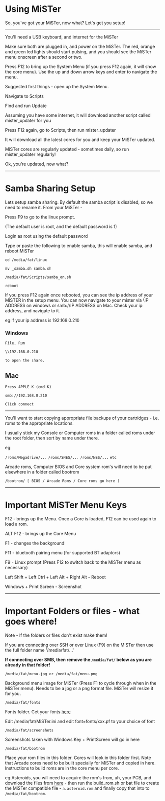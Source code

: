 # Using MiSTer

So, you've got your MiSTer,  now what?
Let's get you setup!



***

You'll need a USB keyboard, and internet for the MiSTer

Make sure both are plugged in, and power on the MiSTer.
The red, orange and green led lights should start pulsing, and you should see the MiSTer menu onscreen after a second or two.

Press F12 to bring up the System Menu (if you press F12 again, it will show the core menu).
Use the up and down arrow keys and enter to navigate the menu.

Suggested first things - open up the System Menu.

Navigate to Scripts

Find and run Update

Assuming you have some internet, it will download another script called mister_updater for you

Press F12 again, go to Scripts, then run mister_updater

It will download all the latest cores for you and keep your MiSTer updated.

MiSTer cores are regularly updated - sometimes daily, so run mister_updater regularly!


Ok, you're updated, now what?


***


# Samba Sharing Setup
Lets setup samba sharing.  By default the samba script is disabled, so we need to rename it.
From your MiSTer - 

Press F9 to go to the linux prompt.

(The default user is root, and the default password is 1)

Login as root using the default password

Type or paste the following to enable samba, this will enable samba, and reboot MiSTer

`cd /media/fat/linux`

`mv _samba.sh samba.sh`

`/media/fat/Scripts/samba_on.sh`

`reboot`


If you press F12 again once rebooted, you can see the ip address of your MiSTER in the setup menu.
You can now navigate to your mister via \\IP ADDRESS on windows or smb://IP ADDRESS on Mac.
Check your ip address, and navigate to it.



eg if your ip address is 192.168.0.210

### Windows
`File, Run`

`\\192.168.0.210 `

`to open the share.`


## Mac
`Press APPLE K (cmd K)`

`smb://192.168.0.210`

`Click connect`



***

You'll want to start copying appropriate file backups of your cartridges - i.e. roms to the appropriate locations.


I usually stick my Console or Computer roms in a folder called roms under the root folder, then sort by name under there.

eg

`/roms/Megadrive/...`
`/roms/SNES/...`
`/roms/NES/...`
`etc`


Arcade roms, Computer BIOS and Core system rom's will need to be put elsewhere in a folder called bootrom


`/bootrom/ [ BIOS / Arcade Roms / Core roms go here ] `
***




# Important MiSTer Menu Keys
F12 - brings up the Menu.  Once a Core is loaded, F12 can be used again to load a rom.

ALT F12 - brings up the Core Menu

F1 - changes the background

F11 - bluetooth pairing menu  (for supported BT adaptors)

F9 - Linux prompt (Press F12 to switch back to the MiSTer menu as necessary)

Left Shift + Left Ctrl + Left Alt + Right Alt -  Reboot

Windows + Print Screen - Screenshot

***

# Important Folders or files - what goes where!
Note - If the folders or files don't exist make them!

If you are connecting over SSH or over Linux (F9) on the MiSTer then use the full folder name '/media/fat/...'

**If connecting over SMB, then remove the  `/media/fat/` below as you are already in that folder!**



`/media/fat/menu.jpg or /media/fat/menu.png`

Background menu image for MiSTer (Press F1 to cycle through when in the MiSTer menu).  Needs to be a jpg or a png format file.  MiSTer will resize it for you.


`/media/fat/fonts`

Fonts folder.  Get your fonts [here](https://github.com/MiSTer-devel/Fonts_MiSTer)

Edit /media/fat/MiSTer.ini and edit font=fonts/xxx.pf to your choice of font



`/media/fat/screenshots`

Screenshots taken with Windows Key + PrintScreen will go in here


`/media/fat/bootrom`

Place your rom files in this folder.  Cores will look in this folder first.  Note that Arcade cores need to be built specially for MiSTer and copied in here.  Instructions to build roms are in the core menu per core.

eg Asteroids, you will need to acquire the rom's from, uh, your PCB, and download the files from [here](https://github.com/MiSTer-devel/Arcade-Asteroids_MiSTer/tree/master/releases) - then run the build_rom.sh or bat file to create the MiSTer compatible file -  `a.asteroid.rom` and finally copy that into to `/media/fat/bootrom`.



